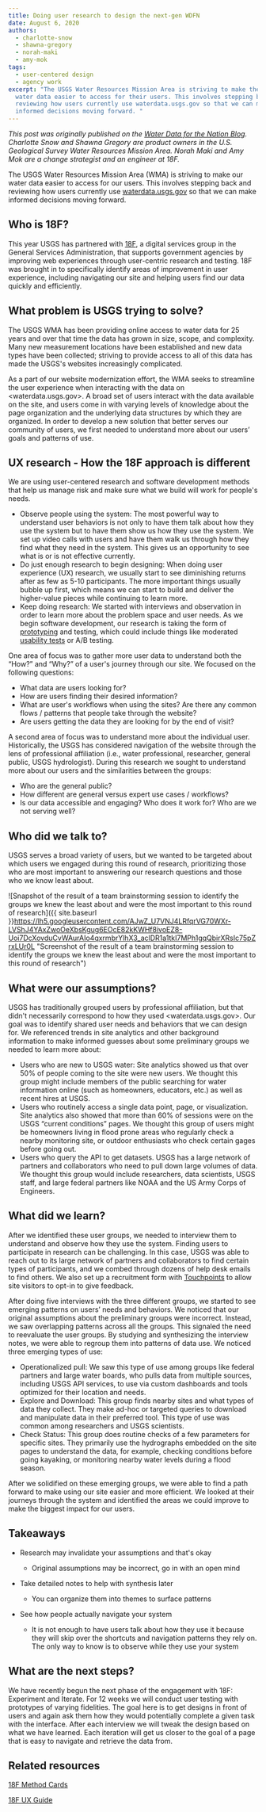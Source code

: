 ```yaml
---
title: Doing user research to design the next-gen WDFN
date: August 6, 2020
authors:
  - charlotte-snow
  - shawna-gregory
  - norah-maki
  - amy-mok
tags:
  - user-centered design
  - agency work
excerpt: "The USGS Water Resources Mission Area is striving to make their
  water data easier to access for their users. This involves stepping back and
  reviewing how users currently use waterdata.usgs.gov so that we can make
  informed decisions moving forward. "
---
```

*This post was originally published on the [Water Data for the Nation Blog](https://waterdata.usgs.gov/blog/18f-research/). Charlotte Snow and Shawna Gregory are product owners in the U.S. Geological Survey Water Resources Mission Area. Norah Maki and Amy Mok are a change strategist and an engineer at 18F.*

The USGS Water Resources Mission Area (WMA) is striving to make our water data easier to access for our users. This involves stepping back and reviewing how users currently use [waterdata.usgs.gov](https://waterdata.usgs.gov/) so that we can make informed decisions moving forward.

## Who is 18F?

This year USGS has partnered with [18F](https://18f.gsa.gov/), a digital services group in the General Services Administration, that supports government agencies by improving web experiences through user-centric research and testing. 18F was brought in to specifically identify areas of improvement in user experience, including navigating our site and helping users find our data quickly and efficiently.

## What problem is USGS trying to solve?

The USGS WMA has been providing online access to water data for 25 years and over that time the data has grown in size, scope, and complexity. Many new measurement locations have been established and new data types have been collected; striving to provide access to all of this data has made the USGS's websites increasingly complicated.

As a part of our website modernization effort, the WMA seeks to streamline the user experience when interacting with the data on <waterdata.usgs.gov>. A broad set of users interact with the data available on the site, and users come in with varying levels of knowledge about the page organization and the underlying data structures by which they are organized. In order to develop a new solution that better serves our community of users, we first needed to understand more about our users’ goals and patterns of use.

## UX research - How the 18F approach is different

We are using user-centered research and software development methods that help us manage risk and make sure what we build will work for people's needs.

* Observe people using the system: The most powerful way to understand user behaviors is not only to have them talk about how they use the system but to have them show us how they use the system. We set up video calls with users and have them walk us through how they find what they need in the system. This gives us an opportunity to see what is or is not effective currently.
* Do just enough research to begin designing: When doing user experience (UX) research, we usually start to see diminishing returns after as few as 5-10 participants. The more important things usually bubble up first, which means we can start to build and deliver the higher-value pieces while continuing to learn more.
* Keep doing research: We started with interviews and observation in order to learn more about the problem space and user needs. As we begin software development, our research is taking the form of [prototyping](https://methods.18f.gov/make/prototyping/) and testing, which could include things like moderated [usability tests](https://methods.18f.gov/validate/usability-testing/) or A/B testing.

One area of focus was to gather more user data to understand both the “How?” and “Why?” of a user's journey through our site. We focused on the following questions:

* What data are users looking for?
* How are users finding their desired information?
* What are user's workflows when using the sites? Are there any common flows / patterns that people take through the website?
* Are users getting the data they are looking for by the end of visit?

A second area of focus was to understand more about the individual user. Historically, the USGS has considered navigation of the website through the lens of professional affiliation (i.e., water professional, researcher, general public, USGS hydrologist). During this research we sought to understand more about our users and the similarities between the groups:

* Who are the general public?
* How different are general versus expert use cases / workflows?
* Is our data accessible and engaging? Who does it work for? Who are we not serving well?

## Who did we talk to?

USGS serves a broad variety of users, but we wanted to be targeted about which users we engaged during this round of research, prioritizing those who are most important to answering our research questions and those who we know least about.

![Snapshot of the result of a team brainstorming session to identify the groups we knew the least about and were the most important to this round of research]({{ site.baseurl }}https://lh5.googleusercontent.com/AJwZ_U7VNJ4LRfqrVG70WXr-LVShJ4YAxZwoOeXbsKgug6EOcE82kKWHf8ivoEZ8-Uoi7DcXovduCvWAurAIo4qxrmbrYlhX3_aclDR1a1tkI7MPh1gqQbirXRsIc75pZrxLUr0L "Screenshot of the result of a team brainstorming session to identify the groups we knew the least about and were the most important to this round of research")

## What were our assumptions?

USGS has traditionally grouped users by professional affiliation, but that didn't necessarily correspond to how they used <waterdata.usgs.gov>. Our goal was to identify shared user needs and behaviors that we can design for. We referenced trends in site analytics and other background information to make informed guesses about some preliminary groups we needed to learn more about:

* Users who are new to USGS water: Site analytics showed us that over 50% of people coming to the site were new users. We thought this group might include members of the public searching for water information online (such as homeowners, educators, etc.) as well as recent hires at USGS.
* Users who routinely access a single data point, page, or visualization. Site analytics also showed that more than 60% of sessions were on the USGS “current conditions” pages. We thought this group of users might be homeowners living in flood prone areas who regularly check a nearby monitoring site, or outdoor enthusiasts who check certain gages before going out.
* Users who query the API to get datasets. USGS has a large network of partners and collaborators who need to pull down large volumes of data. We thought this group would include researchers, data scientists, USGS staff, and large federal partners like NOAA and the US Army Corps of Engineers.

## What did we learn?

After we identified these user groups, we needed to interview them to understand and observe how they use the system. Finding users to participate in research can be challenging. In this case, USGS was able to reach out to its large network of partners and collaborators to find certain types of participants, and we combed through dozens of help desk emails to find others. We also set up a recruitment form with [Touchpoints](https://touchpoints.digital.gov/) to allow site visitors to opt-in to give feedback.

After doing five interviews with the three different groups, we started to see emerging patterns on users’ needs and behaviors. We noticed that our original assumptions about the preliminary groups were incorrect. Instead, we saw overlapping patterns across all the groups. This signaled the need to reevaluate the user groups. By studying and synthesizing the interview notes, we were able to regroup them into patterns of data use. We noticed three emerging types of use:

* Operationalized pull: We saw this type of use among groups like federal partners and large water boards, who pulls data from multiple sources, including USGS API services, to use via custom dashboards and tools optimized for their location and needs.
* Explore and Download: This group finds nearby sites and what types of data they collect. They make ad-hoc or targeted queries to download and manipulate data in their preferred tool. This type of use was common among researchers and USGS scientists.
* Check Status: This group does routine checks of a few parameters for specific sites. They primarily use the hydrographs embedded on the site pages to understand the data, for example, checking conditions before going kayaking, or monitoring nearby water levels during a flood season.

After we solidified on these emerging groups, we were able to find a path forward to make using our site easier and more efficient. We looked at their journeys through the system and identified the areas we could improve to make the biggest impact for our users.

## Takeaways

* Research may invalidate your assumptions and that's okay

  * Original assumptions may be incorrect, go in with an open mind
* Take detailed notes to help with synthesis later

  * You can organize them into themes to surface patterns
* See how people actually navigate your system

  * It is not enough to have users talk about how they use it because they will skip over the shortcuts and navigation patterns they rely on. The only way to know is to observe while they use your system

## What are the next steps?

We have recently begun the next phase of the engagement with 18F: Experiment and Iterate. For 12 weeks we will conduct user testing with prototypes of varying fidelities. The goal here is to get designs in front of users and again ask them how they would potentially complete a given task with the interface. After each interview we will tweak the design based on what we have learned. Each iteration will get us closer to the goal of a page that is easy to navigate and retrieve the data from.

## Related resources

[18F Method Cards](https://methods.18f.gov/)

[18F UX Guide](https://ux-guide.18f.gov/)
